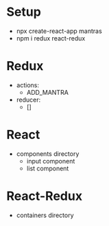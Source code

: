 # Setup

- npx create-react-app mantras
- npm i redux react-redux

# Redux

- actions:
    - ADD_MANTRA
- reducer:
    - []

# React

- components directory
    - input component
    - list component

# React-Redux

- containers directory
